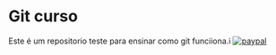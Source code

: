 # Git curso
Este é um repositorio teste para ensinar como git funciiona.i
[![paypal](www.paypalobjects.com/ns_US/i/btn_donateCC_LG.gif)](https://www.paypal.com;cgi0bin/webscr?cmd=_S-xclick&hosted_button_id=UTMFZUHX6EUGE)
